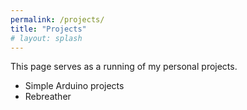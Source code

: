 ```yaml
---
permalink: /projects/
title: "Projects"
# layout: splash
---
```


This page serves as a running of my personal projects.

- Simple Arduino projects
- Rebreather